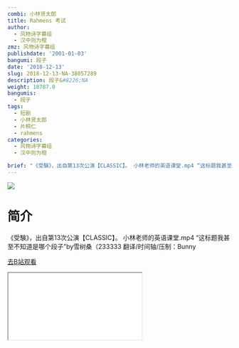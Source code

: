 ```yaml
---
combi: 小林贤太郎
title: Rahmens 考试
author:
  - 风物诗字幕组
  - 汉中则为橙
zmz: 风物诗字幕组
publishdate: '2001-01-03'
bangumi: 段子
date: '2018-12-13'
slug: 2018-12-13-NA-38057289
description: 段子&#8226;NA
weight: 18787.0
bangumis:
  - 段子
tags:
  - 短剧
  - 小林贤太郎
  - 片桐仁
  - rahmens
categories:
  - 风物诗字幕组
  - 汉中则为橙

brief: "《受験》，出自第13次公演【CLASSIC】。 小林老师的英语课堂.mp4 “这标题我甚至不知道是哪个段子”by雪树桑（233333 翻译/时间轴/压制：Bunny"
---
```

![](https://i.imgur.com/Q2Lylal.jpg)
# 简介  
《受験》，出自第13次公演【CLASSIC】。
小林老师的英语课堂.mp4
“这标题我甚至不知道是哪个段子”by雪树桑（233333
翻译/时间轴/压制：Bunny  

[去B站观看](https://www.bilibili.com/video/av38057289/)
<div class ="resp-container"><iframe class="testiframe" src="//player.bilibili.com/player.html?aid=38057289"", scrolling="no", allowfullscreen="true" > </iframe></div> 
